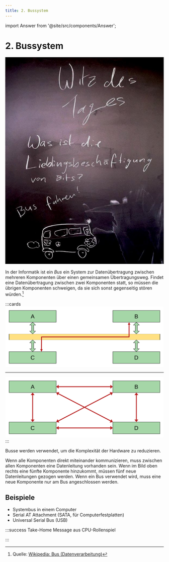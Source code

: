 ```yaml
---
title: 2. Bussystem
---
```


import Answer from '@site/src/components/Answer';

# 2. Bussystem

![Witz des Tages by 24i --width=350px](images/02-bus_joke.jpg)

In der Informatik ist ein *Bus* ein System zur Datenübertragung zwischen mehreren Komponenten über einen gemeinsamen Übertragungsweg. Findet eine Datenübertragung zwischen zwei Komponenten statt, so müssen die übrigen Komponenten schweigen, da sie sich sonst gegenseitig stören würden.[^1]

:::cards
![Datenübertragung mit Bus](images/02-bus-1.svg)
***
![Datenübertragung ohne Bus](images/02-bus-2.svg)
:::

Busse werden verwendet, um die Komplexität der Hardware zu reduzieren.

Wenn alle Komponenten direkt miteinander kommunizieren, muss zwischen allen Komponenten eine Datenleitung vorhanden sein. Wenn im Bild oben rechts eine fünfte Komponente hinzukommt, müssen fünf neue Datenleitungen gezogen werden. Wenn ein Bus verwendet wird, muss eine neue Komponente nur am Bus angeschlossen werden.

## Beispiele

- Systembus in einem Computer
- Serial AT Attachment (SATA, für Computerfestplatten)
- Universal Serial Bus (USB)

:::success Take-Home Message aus CPU-Rollenspiel

<Answer type="text" webKey="2ac55d18-cd29-4ad2-b378-36a5210e19a2" />

:::

[^1]: Quelle: [Wikipedia: Bus (Datenverarbeitung)](https://de.wikipedia.org/wiki/Bus_(Datenverarbeitung))
